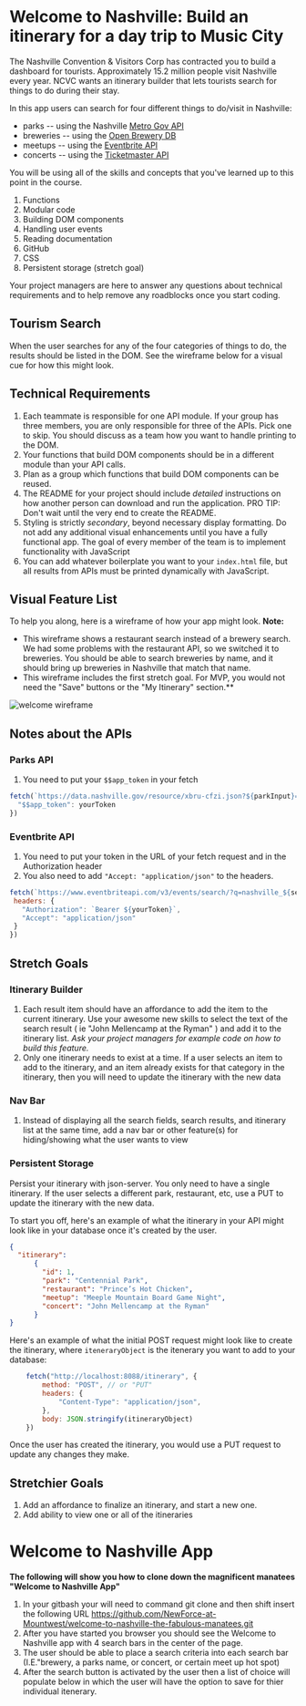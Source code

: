 # Welcome to Nashville: Build an itinerary for a day trip to Music City

The Nashville Convention & Visitors Corp has contracted you to build a dashboard for tourists. Approximately 15.2 million people visit Nashville every year. NCVC wants an itinerary builder that lets tourists search for things to do during their stay.

In this app users can search for four different things to do/visit in Nashville:
* parks -- using the Nashville [Metro Gov API](https://dev.socrata.com/foundry/data.nashville.gov/xbru-cfzi)
* breweries -- using the [Open Brewery DB](https://www.openbrewerydb.org/)
* meetups -- using the [Eventbrite API](https://www.eventbrite.com/developer/v3/)
* concerts -- using the [Ticketmaster API](https://developer.ticketmaster.com/products-and-docs/apis/getting-started/)

You will be using all of the skills and concepts that you've learned up to this point in the course.

1. Functions
1. Modular code
1. Building DOM components
1. Handling user events
1. Reading documentation
1. GitHub
1. CSS
1. Persistent storage (stretch goal)

Your project managers are here to answer any questions about technical requirements and to help remove any roadblocks once you start coding.

## Tourism Search

When the user searches for any of the four categories of things to do, the results should be listed in the DOM. See the wireframe below for a visual cue for how this might look.

## Technical Requirements
1. Each teammate is responsible for one API module. If your group has three members, you are only responsible for three of the APIs. Pick one to skip. You should discuss as a team how you want to handle printing to the DOM.
1. Your functions that build DOM components should be in a different module than your API calls.
1. Plan as a group which functions that build DOM components can be reused.
1. The README for your project should include *detailed* instructions on how another person can download and run the application. PRO TIP: Don't wait until the very end to create the README.
1. Styling is strictly _secondary_, beyond necessary display formatting. Do not add any additional visual enhancements until you have a fully functional app. The goal of every member of the team is to implement functionality with JavaScript
1. You can add whatever boilerplate you want to your `index.html` file, but all results from APIs must be printed dynamically with JavaScript.

## Visual Feature List

To help you along, here is a wireframe of how your app might look.
**Note:**
- This wireframe shows a restaurant search instead of a brewery search. We had some problems with the restaurant API, so we switched it to breweries. You should be able to search breweries by name, and it should bring up breweries in Nashville that match that name.
- This wireframe includes the first stretch goal. For MVP, you would not need the "Save" buttons or the "My Itinerary" section.**

![welcome wireframe](https://github.com/nashville-software-school/welcome-to-nashville/blob/master/welcome_nash_wireframe2.png?raw=true)

## Notes about the APIs

### Parks API
1. You need to put your `$$app_token` in your fetch
```js
fetch(`https://data.nashville.gov/resource/xbru-cfzi.json?${parkInput}=Yes`, {
  "$$app_token": yourToken
})

```

### Eventbrite API
1. You need to put your token in the URL of your fetch request and in the Authorization header
1. You also need to add `"Accept: "application/json"` to the headers.
 ```js
fetch(`https://www.eventbriteapi.com/v3/events/search/?q=nashville_${searchField}&token=${yourToken}`, {
  headers: {
    "Authorization": `Bearer ${yourToken}`,
    "Accept": "application/json"
  }
})

```

## Stretch Goals

### Itinerary Builder
1. Each result item should have an affordance to add the item to the current itinerary. Use your awesome new skills to select the text of the search result ( ie "John Mellencamp at the Ryman" ) and add it to the itinerary list. _Ask your project managers for example code on how to build this feature._
1. Only one itinerary needs to exist at a time. If a user selects an item to add to the itinerary, and an item already exists for that category in the itinerary, then you will need to update the itinerary with the new data

### Nav Bar
1. Instead of displaying all the search fields, search results, and itinerary list at the same time, add a nav bar or other feature(s) for hiding/showing what the user wants to view

### Persistent Storage
Persist your itinerary with json-server. You only need to have a single itinerary. If the user selects a different park, restaurant, etc, use a PUT to update the itinerary with the new data.

To start you off, here's an example of what the itinerary in your API might look like in your database once it's created by the user.

```json
{
  "itinerary":
      {
        "id": 1,
        "park": "Centennial Park",
        "restaurant": "Prince’s Hot Chicken",
        "meetup": "Meeple Mountain Board Game Night",
        "concert": "John Mellencamp at the Ryman"
      }
}
```

Here's an example of what the initial POST request might look like to create the itinerary, where `iteneraryObject` is the itenerary you want to add to your database:
```js
    fetch("http://localhost:8088/itinerary", {
        method: "POST", // or "PUT"
        headers: {
            "Content-Type": "application/json",
        },
        body: JSON.stringify(itineraryObject)
    })
```
Once the user has created the itinerary, you would use a PUT request to update any changes they make.


## Stretchier Goals
1. Add an affordance to finalize an itinerary, and start a new one.
1. Add ability to view one or all of the itineraries


<!-- Instructions to Run -->
# Welcome to Nashville App

**The following will show you how to clone down the magnificent manatees "Welcome to Nashville App"**
1. In your gitbash your will need to command git clone and then shift insert the following URL https://github.com/NewForce-at-Mountwest/welcome-to-nashville-the-fabulous-manatees.git
2. After you have started you browser you should see the Welcome to Nashville app with 4 search bars in the center of the page.
3. The user should be able to place a search criteria into each search bar (I.E."brewery, a parks name, or concert, or certain meet up hot spot)
4. After the search button is activated by the user then a list of choice will populate below in which the user will have the option to save for thier individual itenerary.


<!-- intructions to clone down
instructions to run ex start browser
what the user will see and how to use the search bar -->
